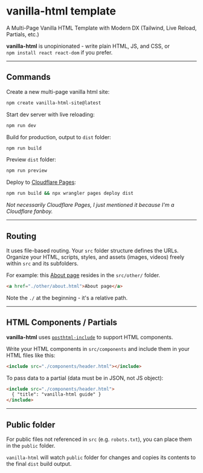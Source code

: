 # vanilla-html template

A Multi-Page Vanilla HTML Template with Modern DX (Tailwind, Live Reload, Partials, etc.)

**vanilla-html** is unopinionated - write plain HTML, JS, and CSS, or  
`npm install react react-dom` if you prefer.

---

## Commands

Create a new multi-page vanilla html site:  
```bash
npm create vanilla-html-site@latest
```

Start dev server with live reloading:  
```bash
npm run dev
```

Build for production, output to `dist` folder:  
```bash
npm run build
```

Preview `dist` folder:  
```bash
npm run preview
```

Deploy to [Cloudflare Pages](https://pages.cloudflare.com/):

```bash
npm run build && npx wrangler pages deploy dist
```


*Not necessarily Cloudflare Pages, I just mentioned it because I'm a Cloudflare fanboy.*

---

## Routing

It uses file-based routing. Your `src` folder structure defines the URLs.  
Organize your HTML, scripts, styles, and assets (images, videos) freely within `src` and its subfolders.

For example: this [About page](https://vanilla-html.pages.dev/other/about.html) resides in the `src/other/` folder.

```html
<a href="./other/about.html">About page</a>
```

Note the `./` at the beginning - it's a relative path.

---

## HTML Components / Partials

**vanilla-html** uses [`posthtml-include`](https://github.com/posthtml/posthtml-include) to support HTML components.

Write your HTML components in `src/components` and include them in your HTML files like this:

```html
<include src="./components/header.html"></include>
```

To pass data to a partial (data must be in JSON, not JS object):

```html
<include src="./components/header.html">
  { "title": "vanilla-html guide" }
</include>
```

---

## Public folder

For public files not referenced in `src` (e.g. `robots.txt`), you can place them in the `public` folder.

`vanilla-html` will watch `public` folder for changes and copies its contents to the final `dist` build output.

